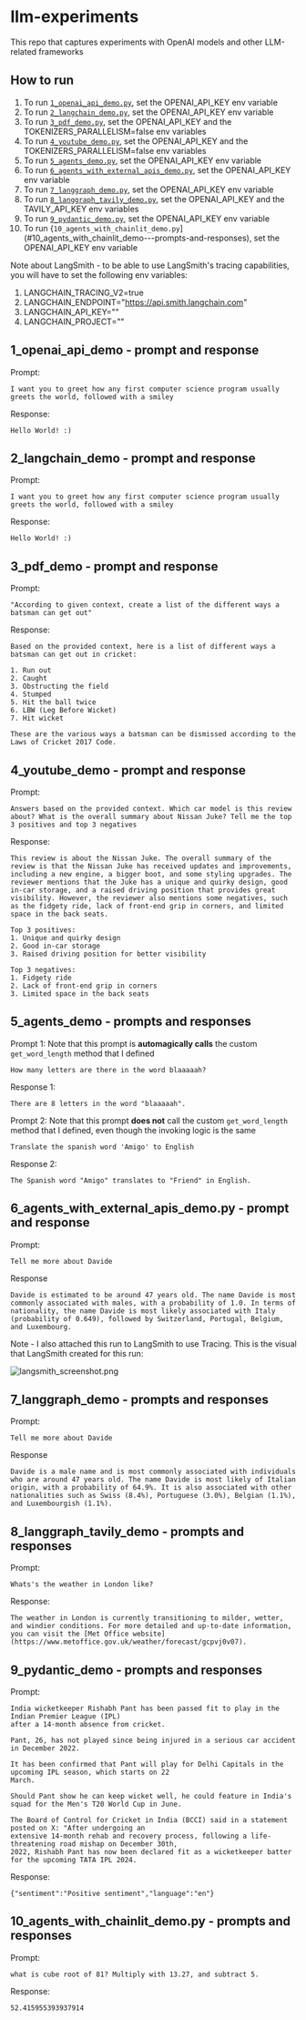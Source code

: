 # llm-experiments

This repo that captures experiments with OpenAI models and other LLM-related frameworks

## How to run
1. To run [`1_openai_api_demo.py`](#1_openai_api_demo---prompt-and-response), set the OPENAI_API_KEY env variable
2. To run [`2_langchain_demo.py`](#2_langchain_demo---prompt-and-response), set the OPENAI_API_KEY env variable
3. To run [`3_pdf_demo.py`](#3_pdf_demo---prompt-and-response), set the OPENAI_API_KEY and the TOKENIZERS_PARALLELISM=false env variables
4. To run [`4_youtube_demo.py`](#4_youtube_demo---prompt-and-response), set the OPENAI_API_KEY and the TOKENIZERS_PARALLELISM=false env variables
5. To run [`5_agents_demo.py`](#5_agents_demo---prompts-and-responses), set the OPENAI_API_KEY env variable
6. To run [`6_agents_with_external_apis_demo.py`](#6_agents_with_external_apis_demopy---prompt-and-response), set the OPENAI_API_KEY env variable
7. To run [`7_langgraph_demo.py`](#7_langgraph_demo---prompts-and-responses), set the OPENAI_API_KEY env variable
8. To run [`8_langgraph_tavily_demo.py`](#8_langgraph_tavily_demo---prompts-and-responses), set the OPENAI_API_KEY and the TAVILY_API_KEY env variables
9. To run [`9_pydantic_demo.py`](#9_pydantic_demo---prompts-and-responses),  set the OPENAI_API_KEY env variable
10. To run {`10_agents_with_chainlit_demo.py`](#10_agents_with_chainlit_demo---prompts-and-responses),  set the OPENAI_API_KEY env variable

Note about LangSmith - to be able to use LangSmith's tracing capabilities, you will have to set the following env variables:
1. LANGCHAIN_TRACING_V2=true
2. LANGCHAIN_ENDPOINT="https://api.smith.langchain.com"
3. LANGCHAIN_API_KEY="<your-api-key>"
4. LANGCHAIN_PROJECT="<name-of-project>"

## 1_openai_api_demo - prompt and response
Prompt:
```commandline
I want you to greet how any first computer science program usually greets the world, followed with a smiley
```

Response:
```commandline
Hello World! :)
```

## 2_langchain_demo - prompt and response
Prompt:
```commandline
I want you to greet how any first computer science program usually greets the world, followed with a smiley
```

Response:
```commandline
Hello World! :)
```

## 3_pdf_demo - prompt and response

Prompt:
```commandline
"According to given context, create a list of the different ways a batsman can get out"
```

Response:
```commandline
Based on the provided context, here is a list of different ways a batsman can get out in cricket:

1. Run out
2. Caught
3. Obstructing the field
4. Stumped
5. Hit the ball twice
6. LBW (Leg Before Wicket)
7. Hit wicket

These are the various ways a batsman can be dismissed according to the Laws of Cricket 2017 Code.
```

## 4_youtube_demo - prompt and response
Prompt:
```commandline
Answers based on the provided context. Which car model is this review about? What is the overall summary about Nissan Juke? Tell me the top 3 positives and top 3 negatives
```

Response:
```commandline
This review is about the Nissan Juke. The overall summary of the review is that the Nissan Juke has received updates and improvements, including a new engine, a bigger boot, and some styling upgrades. The reviewer mentions that the Juke has a unique and quirky design, good in-car storage, and a raised driving position that provides great visibility. However, the reviewer also mentions some negatives, such as the fidgety ride, lack of front-end grip in corners, and limited space in the back seats.

Top 3 positives:
1. Unique and quirky design
2. Good in-car storage
3. Raised driving position for better visibility

Top 3 negatives:
1. Fidgety ride
2. Lack of front-end grip in corners
3. Limited space in the back seats
```

## 5_agents_demo - prompts and responses

Prompt 1: Note that this prompt is **automagically calls** the custom `get_word_length` method that I defined
```commandline
How many letters are there in the word blaaaaah?
```

Response 1:
```commandline
There are 8 letters in the word "blaaaaah".
```

Prompt 2: Note that this prompt **does not** call the custom `get_word_length` method that I defined, even though the invoking logic is the same
```commandline
Translate the spanish word 'Amigo' to English
```

Response 2:
```commandline
The Spanish word "Amigo" translates to "Friend" in English.
```

## 6_agents_with_external_apis_demo.py - prompt and response
Prompt:
```commandline
Tell me more about Davide
```

Response
```commandline
Davide is estimated to be around 47 years old. The name Davide is most commonly associated with males, with a probability of 1.0. In terms of nationality, the name Davide is most likely associated with Italy (probability of 0.649), followed by Switzerland, Portugal, Belgium, and Luxembourg.

```

Note - I also attached this run to LangSmith to use Tracing. This is the visual that LangSmith created for this run:

![langsmith_screenshot.png](resources/langsmith_screenshot.png)

## 7_langgraph_demo - prompts and responses
Prompt:
```commandline
Tell me more about Davide
```

Response
```commandline
Davide is a male name and is most commonly associated with individuals who are around 47 years old. The name Davide is most likely of Italian origin, with a probability of 64.9%. It is also associated with other nationalities such as Swiss (8.4%), Portuguese (3.0%), Belgian (1.1%), and Luxembourgish (1.1%).

```


## 8_langgraph_tavily_demo - prompts and responses
Prompt:
```commandline
Whats's the weather in London like?
```

Response:
```commandline
The weather in London is currently transitioning to milder, wetter, and windier conditions. For more detailed and up-to-date information, you can visit the [Met Office website](https://www.metoffice.gov.uk/weather/forecast/gcpvj0v07).
```

## 9_pydantic_demo - prompts and responses
Prompt:
```commandline
India wicketkeeper Rishabh Pant has been passed fit to play in the Indian Premier League (IPL) 
after a 14-month absence from cricket.

Pant, 26, has not played since being injured in a serious car accident in December 2022.

It has been confirmed that Pant will play for Delhi Capitals in the upcoming IPL season, which starts on 22 
March.

Should Pant show he can keep wicket well, he could feature in India's squad for the Men's T20 World Cup in June.

The Board of Control for Cricket in India (BCCI) said in a statement posted on X: "After undergoing an 
extensive 14-month rehab and recovery process, following a life-threatening road mishap on December 30th, 
2022, Rishabh Pant has now been declared fit as a wicketkeeper batter for the upcoming TATA IPL 2024.
```

Response:
```commandline
{"sentiment":"Positive sentiment","language":"en"}
```

## 10_agents_with_chainlit_demo.py - prompts and responses
Prompt:
```commandline
what is cube root of 81? Multiply with 13.27, and subtract 5.
```

Response:
```commandline
52.415955393937914
```